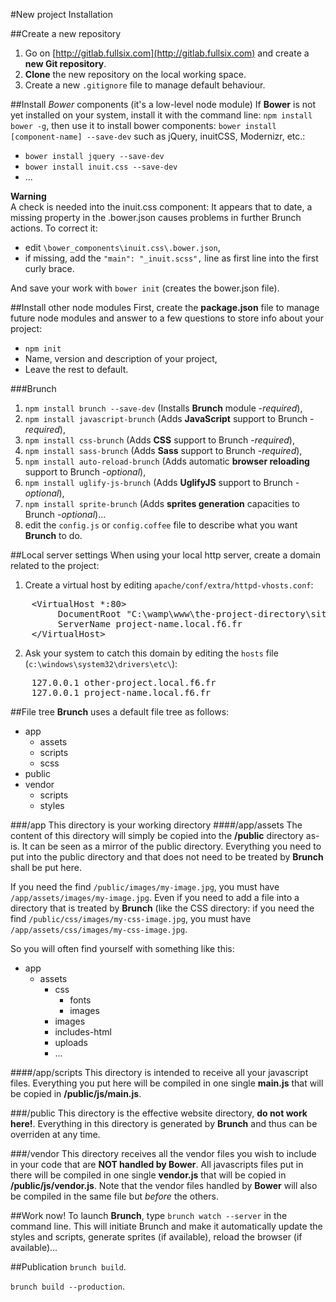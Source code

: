 #New project Installation

##Create a new repository
1. Go on [http://gitlab.fullsix.com](http://gitlab.fullsix.com) and create a **new Git repository**.
2. **Clone** the new repository on the local working space.
3. Create a new `.gitignore` file to manage default behaviour.

##Install *Bower* components (it's a low-level node module)
If **Bower** is not yet installed on your system, install it with the command line: `npm install bower -g`, then use it to install bower components: `bower install [component-name] --save-dev` such as jQuery, inuitCSS, Modernizr, etc.:

* `bower install jquery --save-dev`
* `bower install inuit.css --save-dev`
* ...

**Warning**  
A check is needed into the inuit.css component: It appears that to date, a missing property in the .bower.json causes problems in further Brunch actions. To correct it:
* edit `\bower_components\inuit.css\.bower.json`,
* if missing, add the `"main": "_inuit.scss",` line as first line into the first curly brace.

And save your work with `bower init` (creates the bower.json file).

##Install other node modules
First, create the **package.json** file to manage future node modules and answer to a few questions to store info about your project:

* `npm init`
* Name, version and description of your project,
* Leave the rest to default.

###Brunch
1. `npm install brunch --save-dev` (Installs **Brunch** module -*required*),
2. `npm install javascript-brunch` (Adds **JavaScript** support to Brunch -*required*),
3. `npm install css-brunch` (Adds **CSS** support to Brunch -*required*),
4. `npm install sass-brunch` (Adds **Sass** support to Brunch -*required*),
5. `npm install auto-reload-brunch` (Adds automatic **browser reloading** support to Brunch -*optional*),
6. `npm install uglify-js-brunch` (Adds **UglifyJS** support to Brunch -*optional*),
7. `npm install sprite-brunch` (Adds **sprites generation** capacities to Brunch -*optional*)...
8. edit the `config.js` or `config.coffee` file to describe what you want **Brunch** to do.

##Local server settings
When using your local http server, create a domain related to the project:

1. Create a virtual host by editing `apache/conf/extra/httpd-vhosts.conf`:
<pre>
    &lt;VirtualHost *:80>
         DocumentRoot "C:\wamp\www\the-project-directory\site-root-directory"
         ServerName project-name.local.f6.fr
    &lt;/VirtualHost>
</pre>
2. Ask your system to catch this domain by editing the `hosts` file (`c:\windows\system32\drivers\etc\`):
<pre>
    127.0.0.1 other-project.local.f6.fr
    127.0.0.1 project-name.local.f6.fr
</pre>

##File tree
**Brunch** uses a default file tree as follows:

- app
	- assets
	- scripts
	- scss
- public
- vendor
	- scripts
	- styles

###/app
This directory is your working directory
####/app/assets
The content of this directory will simply be copied into the **/public** directory as-is. It can be seen as a mirror of the public directory. Everything you need to put into the public directory and that does not need to be treated by **Brunch** shall be put here.

If you need the find `/public/images/my-image.jpg`, you must have `/app/assets/images/my-image.jpg`. Even if you need to add a file into a directory that is treated by **Brunch** (like the CSS directory: if you need the find `/public/css/images/my-css-image.jpg`, you must have `/app/assets/css/images/my-css-image.jpg`.

So you will often find yourself with something like this:

- app
	- assets
		- css
			- fonts
			- images
		- images
		- includes-html
		- uploads
		- ...

####/app/scripts
This directory is intended to receive all your javascript files. Everything you put here will be compiled in one single **main.js** that will be copied in **/public/js/main.js**.

###/public
This directory is the effective website directory, **do not work here!**. Everything in this directory is generated by **Brunch** and thus can be overriden at any time.

###/vendor
This directory receives all the vendor files you wish to include in your code that are **NOT handled by Bower**. All javascripts files put in there will be compiled in one single **vendor.js** that will be copied in **/public/js/vendor.js**. Note that the vendor files handled by **Bower** will also be compiled in the same file but *before* the others.

##Work now!
To launch **Brunch**, type `brunch watch --server` in the command line. This will initiate Brunch and make it automatically update the styles and scripts, generate sprites (if available), reload the browser (if available)...

##Publication
`brunch build`.

`brunch build --production`.
